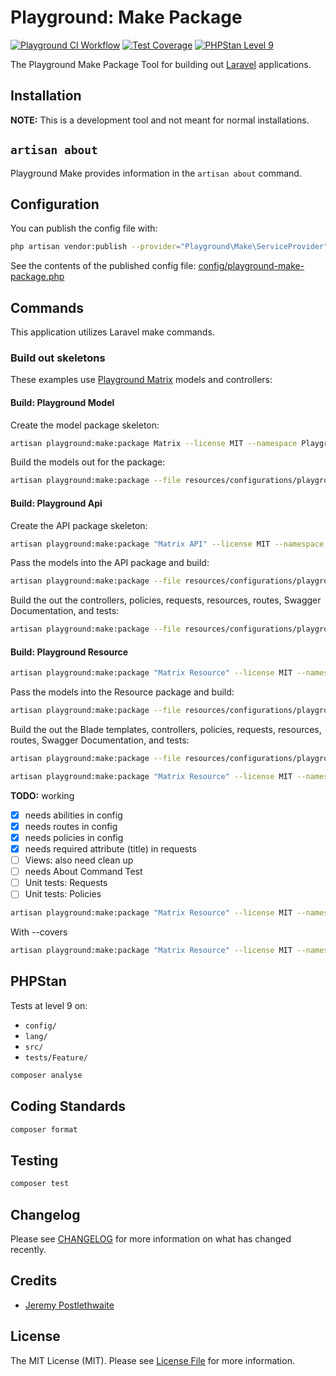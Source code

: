 # Playground: Make Package

[![Playground CI Workflow](https://github.com/gammamatrix/playground-make-package/actions/workflows/ci.yml/badge.svg?branch=develop)](https://raw.githubusercontent.com/gammamatrix/playground-make-package/testing/develop/testdox.txt)
[![Test Coverage](https://raw.githubusercontent.com/gammamatrix/playground-make-package/testing/develop/coverage.svg)](tests)
[![PHPStan Level 9](https://img.shields.io/badge/PHPStan-level%209-brightgreen)](.github/workflows/ci.yml#L120)

The Playground Make Package Tool for building out [Laravel](https://laravel.com/docs/11.x) applications.

## Installation

**NOTE:** This is a development tool and not meant for normal installations.

## `artisan about`

Playground Make provides information in the `artisan about` command.

<!-- <img src="resources/docs/artisan-about-playground-make-package.png" alt="screenshot of artisan about command with Playground Make."> -->

## Configuration

You can publish the config file with:
```bash
php artisan vendor:publish --provider="Playground\Make\ServiceProvider" --tag="playground-config"
```

See the contents of the published config file: [config/playground-make-package.php](config/playground-make-package.php)

## Commands

This application utilizes Laravel make commands.

### Build out skeletons

These examples use [Playground Matrix](https://github.com/gammamatrix/playground-matrix/) models and controllers:

#### Build: Playground Model

Create the model package skeleton:

```sh
artisan playground:make:package Matrix --license MIT --namespace Playground/Matrix --package playground-matrix --module Matrix --packagist gammamatrix/playground-matrix --type playground-model --package-version 73.0.0 --email support@example.com --playground --factories --migrations --models --test --skeleton --force
```

Build the models out for the package:

```sh
artisan playground:make:package --file resources/configurations/playground-matrix/package.playground-matrix.json --force
```

#### Build: Playground Api

Create the API package skeleton:

```sh
artisan playground:make:package "Matrix API" --license MIT --namespace Playground/Matrix/Api --package playground-matrix-api --module Matrix --packagist gammamatrix/playground-matrix-api --type playground-api --package-version 73.0.0 --email support@example.com --playground --api --controllers --policies --requests --routes --swagger --test --skeleton --force
```

Pass the models into the API package and build:

```sh
artisan playground:make:package --file resources/configurations/playground-matrix/package.playground-matrix.json --force --build --api
```

Build the out the controllers, policies, requests, resources, routes, Swagger Documentation, and tests:

```sh
artisan playground:make:package --file resources/configurations/playground-matrix/package.playground-matrix-api.json --force
```

#### Build: Playground Resource

```sh
artisan playground:make:package "Matrix Resource" --license MIT --namespace Playground/Matrix/Resource --package playground-matrix-resource --module Matrix --packagist gammamatrix/playground-matrix-resource --type playground-resource --package-version 73.0.0 --email support@example.com --playground --resource --controllers --blade --policies --requests --routes --swagger --test --skeleton --force
```

Pass the models into the Resource package and build:

```sh
artisan playground:make:package --file resources/configurations/playground-matrix/package.playground-matrix.json --force --build --resource
```

Build the out the Blade templates, controllers, policies, requests, resources, routes, Swagger Documentation, and tests:

```sh
artisan playground:make:package --file resources/configurations/playground-matrix/package.playground-matrix-resource.json --force
```

```sh
artisan playground:make:package "Matrix Resource" --license MIT --namespace Playground/Matrix/Resource --package playground-matrix-resource --module Matrix --packagist gammamatrix/playground-matrix-resource --type playground-resource --package-version 73.0.0 --email support@example.com --playground --resource --controllers --blade --policies --requests --routes --swagger --test --skeleton --force --model-package resources/configurations/playground-matrix/package.playground-matrix-resource.json
```

**TODO:** working
- [x] needs abilities in config
- [x] needs routes in config
- [x] needs policies in config
- [x] needs required attribute (title) in requests
- [ ] Views: also need clean up
- [ ] needs About Command Test
- [ ] Unit tests: Requests
- [ ] Unit tests: Policies

```sh
artisan playground:make:package "Matrix Resource" --license MIT --namespace Playground/Matrix/Resource --package playground-matrix-resource --module Matrix --packagist gammamatrix/playground-matrix-resource --type playground-resource --package-version 73.0.0 --email support@example.com --playground --resource --controllers --blade --policies --requests --routes --swagger --test --skeleton --force --model-package resources/configurations/playground-matrix/package.playground-matrix.json --build
```

With --covers
```sh
artisan playground:make:package "Matrix Resource" --license MIT --namespace Playground/Matrix/Resource --package playground-matrix-resource --module Matrix --packagist gammamatrix/playground-matrix-resource --type playground-resource --package-version 73.0.0 --email support@example.com --playground --resource --controllers --blade --policies --requests --routes --swagger --test --force --model-package resources/configurations/playground-matrix/package.playground-matrix.json --build --covers --skeleton
```


## PHPStan

Tests at level 9 on:
- `config/`
- `lang/`
- `src/`
- `tests/Feature/`

```sh
composer analyse
```

## Coding Standards

```sh
composer format
```

## Testing

```sh
composer test
```

## Changelog

Please see [CHANGELOG](CHANGELOG.md) for more information on what has changed recently.

## Credits

- [Jeremy Postlethwaite](https://github.com/gammamatrix)

## License

The MIT License (MIT). Please see [License File](LICENSE.md) for more information.
